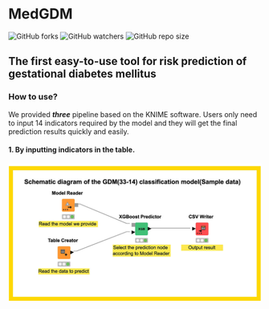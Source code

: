 
# MedGDM
![GitHub forks](https://img.shields.io/github/forks/ifyoungnet/MedGDM.svg?style=social)
![GitHub watchers](https://img.shields.io/github/watchers/ifyoungnet/MedGDM.svg?style=social)
![GitHub repo size](https://img.shields.io/github/repo-size/ifyoungnet/MedGDM.svg)
## The first easy-to-use tool for risk prediction of gestational diabetes mellitus
### How to use?
We provided ***three*** pipeline based on the KNIME software. Users only need to input 14 indicators required by the model and they will get the final prediction results quickly and easily.


#### 1. By inputting indicators in the table.
![tabel-GDM-Model](/tabel-GDM-Model.jpg)
